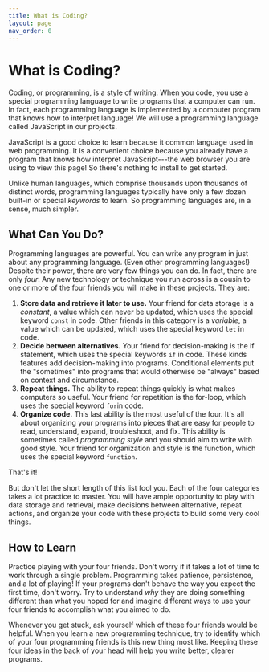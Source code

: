 ```yaml
---
title: What is Coding?
layout: page
nav_order: 0
---
```


# What is Coding?

Coding, or programming, is a style of writing. When you code, you use a special programming language to write programs that a computer can run. In fact, each programming language is implemented by a computer program that knows how to interpret language! We will use a programming language called JavaScript in our projects.

JavaScript is a good choice to learn because it common language used in web programming. It is a convenient choice because you already have a program that knows how interpret JavaScript---the web browser you are using to view this page! So there's nothing to install to get started.

Unlike human languages, which comprise thousands upon thousands of distinct words, programming languages typically have only a few dozen built-in or special *keywords* to learn. So programming languages are, in a sense, much simpler.

## What Can You Do?

Programming languages are powerful. You can write any program in just about any programming language. (Even other programming languages!) Despite their power, there are very few things you can do. In fact, there are only *four*. Any new technology or technique you run across is a cousin to one or more of the four friends you will make in these projects. They are:

1. **Store data and retrieve it later to use.** Your friend for data storage is a *constant*, a value which can never be updated, which uses the special keyword <code>const</code> in code. Other friends in this category is a *variable*, a value which can be updated, which uses the special keyword <code>let</code> in code.
2. **Decide between alternatives.** Your friend for decision-making is the if statement, which uses the special keywords <code>if</code> in code. These kinds features add decision-making into programs. Conditional elements put the "sometimes" into programs that would otherwise be "always" based on context and circumstance.
3. **Repeat things.** The ability to repeat things quickly is what makes computers so useful. Your friend for repetition is the for-loop, which uses the special keyword `for`in code.
4. **Organize code.** This last ability is the most useful of the four. It's all about organizing your programs into pieces that are easy for people to read, understand, expand, troubleshoot, and fix. This ability is sometimes called *programming style* and you should aim to write with good style. Your friend for organization and style is the function, which uses the special keyword <code>function</code>.

That's it!

But don't let the short length of this list fool you. Each of the four categories takes a lot practice to master. You will have ample opportunity to play with data storage and retrieval, make decisions between alternative, repeat actions, and organize your code with these projects to build some very cool things.

## How to Learn

Practice playing with your four friends. Don't worry if it takes a lot of time to work through a single problem. Programming takes patience, persistence, and a lot of playing! If your programs don't behave the way you expect the first time, don't worry. Try to understand _why_ they are doing something different than what you hoped for and imagine different ways to use your four friends to accomplish what you aimed to do.

Whenever you get stuck, ask yourself which of these four friends would be helpful. When you learn a new programming technique, try to identify which of your four programming friends is this new thing most like. Keeping these four ideas in the back of your head will help you write better, clearer programs.
